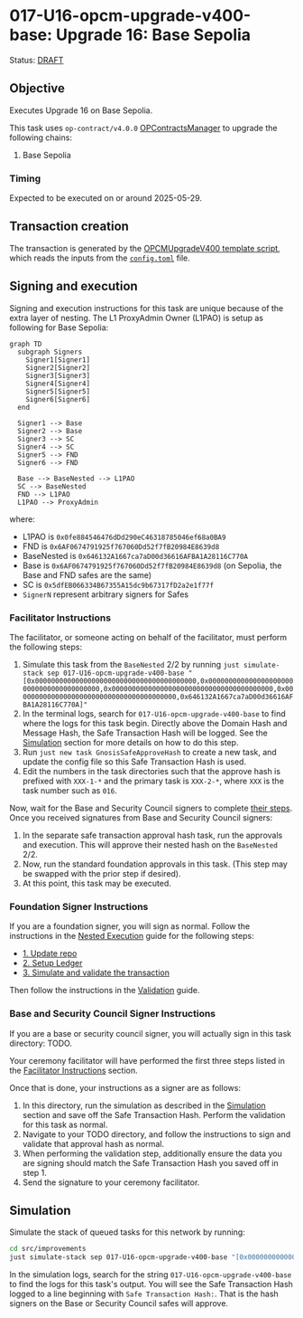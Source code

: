 # 017-U16-opcm-upgrade-v400-base: Upgrade 16: Base Sepolia

Status: [DRAFT]()

## Objective

Executes Upgrade 16 on Base Sepolia.

This task uses `op-contract/v4.0.0` [OPContractsManager](https://github.com/ethereum-optimism/optimism/blob/op-contracts/v4.0.0-rc.3/packages/contracts-bedrock/src/L1/OPContractsManager.sol) to upgrade the following chains:

1. Base Sepolia

### Timing

Expected to be executed on or around 2025-05-29.

## Transaction creation

The transaction is generated by the [OPCMUpgradeV400 template script](../../../template/OPCMUpgradeV400.sol),
which reads the inputs from the [`config.toml`](./config.toml) file.

## Signing and execution

Signing and execution instructions for this task are unique because of the extra layer of nesting.
The L1 ProxyAdmin Owner (L1PAO) is setup as following for Base Sepolia:

```mermaid
graph TD
  subgraph Signers
    Signer1[Signer1]
    Signer2[Signer2]
    Signer3[Signer3]
    Signer4[Signer4]
    Signer5[Signer5]
    Signer6[Signer6]
  end

  Signer1 --> Base
  Signer2 --> Base
  Signer3 --> SC
  Signer4 --> SC
  Signer5 --> FND
  Signer6 --> FND

  Base --> BaseNested --> L1PAO
  SC --> BaseNested
  FND --> L1PAO
  L1PAO --> ProxyAdmin
 ```

where:

- L1PAO is `0x0fe884546476dDd290eC46318785046ef68a0BA9`
- FND is `0x6AF0674791925f767060Dd52f7fB20984E8639d8`
- BaseNested is `0x646132A1667ca7aD00d36616AFBA1A28116C770A`
- Base is `0x6AF0674791925f767060Dd52f7fB20984E8639d8` (on Sepolia, the Base and FND safes are the same)
- SC is `0x5dfEB066334B67355A15dc9b67317fD2a2e1f77f`
- `SignerN` represent arbitrary signers for Safes

### Facilitator Instructions

The facilitator, or someone acting on behalf of the facilitator, must perform the following steps:

1. Simulate this task from the `BaseNested` 2/2 by running `just simulate-stack sep 017-U16-opcm-upgrade-v400-base "[0x0000000000000000000000000000000000000000,0x0000000000000000000000000000000000000000,0x0000000000000000000000000000000000000000,0x0000000000000000000000000000000000000000,0x646132A1667ca7aD00d36616AFBA1A28116C770A]"`
2. In the terminal logs, search for `017-U16-opcm-upgrade-v400-base` to find where the logs for this task begin. Directly above the Domain Hash and Message Hash, the Safe Transaction Hash will be logged. See the [Simulation](#simulation) section for more details on how to do this step.
3. Run `just new task GnosisSafeApproveHash` to create a new task, and update the config file so this Safe Transaction Hash is used.
4. Edit the numbers in the task directories such that the approve hash is prefixed with `XXX-1-*` and the primary task is `XXX-2-*`, where `XXX` is the task number such as `016`.

Now, wait for the Base and Security Council signers to complete [their steps](#base-and-security-council-signer-instructions).
Once you received signatures from Base and Security Council signers:

1. In the separate safe transaction approval hash task, run the approvals and execution. This will approve their nested hash on the `BaseNested` 2/2.
2. Now, run the standard foundation approvals in this task. (This step may be swapped with the prior step if desired).
3. At this point, this task may be executed.

### Foundation Signer Instructions

If you are a foundation signer, you will sign as normal. Follow the instructions in the
[Nested Execution](../../../NESTED.md) guide for the following steps:

- [1. Update repo](../../../NESTED.md#1-update-repo)
- [2. Setup Ledger](../../../NESTED.md#2-setup-ledger)
- [3. Simulate and validate the transaction](../../../NESTED.md#3-simulate-and-validate-the-transaction)

Then follow the instructions in the [Validation](./VALIDATION.md) guide.

### Base and Security Council Signer Instructions

If you are a base or security council signer, you will actually sign in this task directory: TODO.

Your ceremony facilitator will have performed the first three steps listed in the [Facilitator Instructions](#facilitator-instructions) section.

Once that is done, your instructions as a signer are as follows:

1. In this directory, run the simulation as described in the [Simulation](#simulation) section and save off the Safe Transaction Hash. Perform the validation for this task as normal.
2. Navigate to your TODO directory, and follow the instructions to sign and validate that approval hash as normal.
3. When performing the validation step, additionally ensure the data you are signing should match the Safe Transaction Hash you saved off in step 1.
4. Send the signature to your ceremony facilitator.

## Simulation

Simulate the stack of queued tasks for this network by running:

```sh
cd src/improvements
just simulate-stack sep 017-U16-opcm-upgrade-v400-base "[0x0000000000000000000000000000000000000000,0x0000000000000000000000000000000000000000,0x0000000000000000000000000000000000000000,0x0000000000000000000000000000000000000000,0x646132A1667ca7aD00d36616AFBA1A28116C770A]"
```

In the simulation logs, search for the string `017-U16-opcm-upgrade-v400-base` to find the logs
for this task's output. You will see the Safe Transaction Hash logged to a line beginning with
`Safe Transaction Hash:`. That is the hash signers on the Base or Security Council safes will approve.
